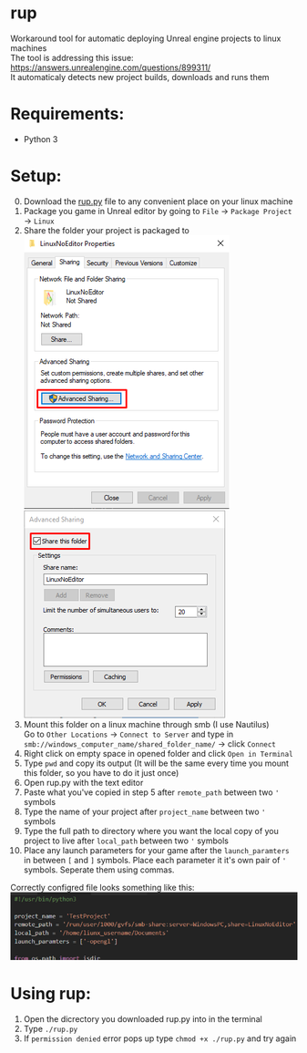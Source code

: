 # rup
Workaround tool for automatic deploying Unreal engine projects to linux machines\
The tool is addressing this issue: https://answers.unrealengine.com/questions/899311/ \
It automaticaly detects new project builds, downloads and runs them

# Requirements:
* Python 3

# Setup:
0. Download the [rup.py](rup.py) file to any convenient place on your linux machine
1. Package you game in Unreal editor by going to `File` -> `Package Project` -> `Linux`
2. Share the folder your project is packaged to\
![](share1.png) ![](share2.png)
3. Mount this folder on a linux machine through smb (I use Nautilus)\
Go to `Other Locations` -> `Connect to Server` and type in `smb://windows_computer_name/shared_folder_name/` -> click `Connect`
4. Right click on empty space in opened folder and click `Open in Terminal`
5. Type `pwd` and copy its output (It will be the same every time you mount this folder, so you have to do it just once)
6. Open rup.py with the text editor
7. Paste what you've copied in step 5 after `remote_path` between two `'` symbols
8. Type the name of your project after `project_name` between two `'` symbols
9. Type the full path to directory where you want the local copy of you project to live after `local_path` between two `'` symbols
10. Place any launch parameters for your game after the `launch_paramters` in between `[` and `]` symbols. Place each parameter it it's own pair of `'` symbols. Seperate them using commas.

Correctly configred file looks something like this:\
![](config.png)

# Using rup:
1. Open the dicrectory you downloaded rup.py into in the terminal
2. Type `./rup.py`
2. If `permission denied` error pops up type `chmod +x ./rup.py` and try again
